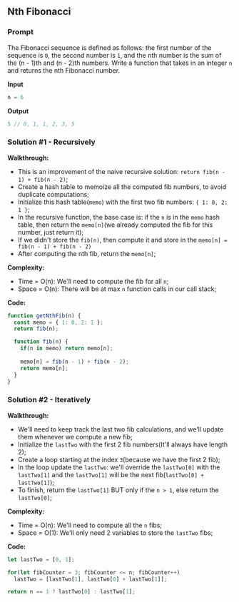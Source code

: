 ## Nth Fibonacci

### Prompt

The Fibonacci sequence is defined as follows: the first number of the sequence is `0`, the second number is `1`, and the nth number is the sum of the (n - 1)th and (n - 2)th numbers. Write a function that takes in an integer `n` and returns the nth Fibonacci number.
  

**Input**
```js
n = 6
```

**Output**
```js
5 // 0, 1, 1, 2, 3, 5
```

### Solution #1 - Recursively

__Walkthrough:__
- This is an improvement of the naive recursive solution: `return fib(n - 1) + fib(n - 2)`;
- Create a hash table to memoize all the computed fib numbers, to avoid duplicate computations;
- Initialize this hash table(`memo`) with the first two fib numbers: `{ 1: 0, 2: 1 }`;
- In the recursive function, the base case is: if the `n` is in the `memo` hash table, then return the `memo[n]`(we already computed the fib for this number, just return it);
- If we didn't store the `fib(n)`, then compute it and store in the `memo[n] = fib(n - 1) + fib(n - 2)`
- After computing the nth fib, return the `memo[n]`;

__Complexity:__
- Time = O(n): We'll need to compute the fib for all `n`;
- Space = O(n): There will be at max `n` function calls in our call stack;

__Code:__

```js
function getNthFib(n) {
  const memo = { 1: 0, 2: 1 };
  return fib(n);

  function fib(n) {
    if(n in memo) return memo[n];
		
    memo[n] = fib(n - 1) + fib(n - 2);
    return memo[n];
  }
}
```

### Solution #2 - Iteratively

__Walkthrough:__
- We'll need to keep track the last two fib calculations, and we'll update them whenever we compute a new fib;
- Initialize the `lastTwo` with the first 2 fib numbers(It'll always have length 2);
- Create a loop starting at the index `3`(because we have the first 2 fib);
- In the loop update the `lastTwo`: we'll override the `lastTwo[0]` with the `lastTwo[1]` and the `lastTwo[1]` will be the next fib(`lastTwo[0] + lastTwo[1]`);
- To finish, return the `lastTwo[1]` BUT only if the `n > 1`, else return the `lastTwo[0]`;

__Complexity:__
- Time = O(n): We'll need to compute all the `n` fibs;
- Space = O(1): We'll only need 2 variables to store the `lastTwo` fibs;

__Code:__

```js
let lastTwo = [0, 1];

for(let fibCounter = 3; fibCounter <= n; fibCounter++)
  lastTwo = [lastTwo[1], lastTwo[0] + lastTwo[1]];

return n == 1 ? lastTwo[0] : lastTwo[1];
```